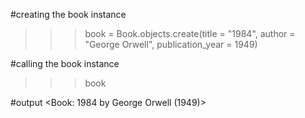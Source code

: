 #creating the book instance
>>> book = Book.objects.create(title = "1984", author = "George Orwell", publication_year = 1949)

#calling the book instance
>>> book

#output
<Book: 1984 by George Orwell (1949)>
